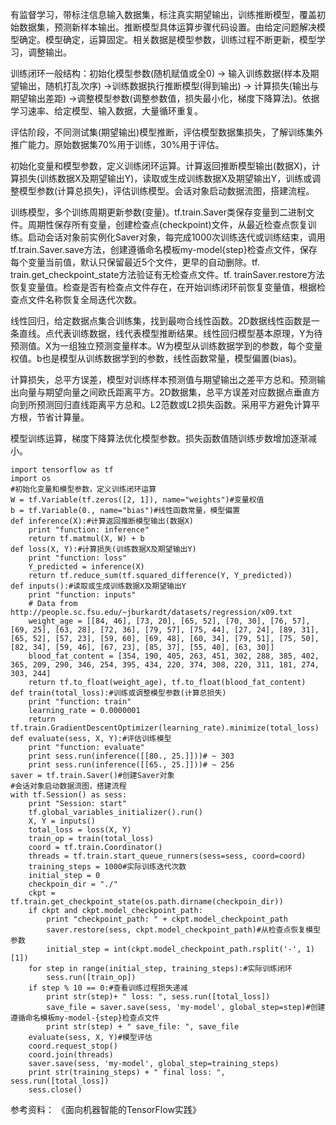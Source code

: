 有监督学习，带标注信息输入数据集，标注真实期望输出，训练推断模型，覆盖初始数据集，预测新样本输出。推断模型具体运算步骤代码设置。由给定问题解决模型确定。模型确定，运算固定。相关数据是模型参数，训练过程不断更新，模型学习，调整输出。

训练闭环一般结构：初始化模型参数(随机赋值或全0) -> 输入训练数据(样本及期望输出，随机打乱次序) ->训练数据执行推断模型(得到输出) -> 计算损失(输出与期望输出差距) ->调整模型参数(调整参数值，损失最小化，梯度下降算法)。依据学习速率、给定模型、输入数据，大量循环重复。

评估阶段，不同测试集(期望输出)模型推断，评估模型数据集损失，了解训练集外推广能力。原始数据集70%用于训练，30%用于评估。

初始化变量和模型参数，定义训练闭环运算。计算返回推断模型输出(数据X)，计算损失(训练数据X及期望输出Y)，读取或生成训练数据X及期望输出Y，训练或调整模型参数(计算总损失)，评估训练模型。会话对象启动数据流图，搭建流程。

训练模型，多个训练周期更新参数(变量)。tf.train.Saver类保存变量到二进制文件。周期性保存所有变量，创建检查点(checkpoint)文件，从最近检查点恢复训练。启动会话对象前实例化Saver对象，每完成1000次训练迭代或训练结束，调用tf.train.Saver.save方法，创建遵循命名模板my-model{step}检查点文件，保存每个变量当前值，默认只保留最近5个文件，更早的自动删除。tf. train.get_checkpoint_state方法验证有无检查点文件。tf. trainSaver.restore方法恢复变量值。检查是否有检查点文件存在，在开始训练闭环前恢复变量值，根据检查点文件名称恢复全局迭代次数。

线性回归，给定数据点集合训练集，找到最吻合线性函数。2D数据线性函数是一条直线。点代表训练数据，线代表模型推断结果。线性回归模型基本原理，Y为待预测值。X为一组独立预测变量样本。W为模型从训练数据学到的参数，每个变量权值。b也是模型从训练数据学到的参数，线性函数常量，模型偏置(bias)。

计算损失，总平方误差，模型对训练样本预测值与期望输出之差平方总和。预测输出向量与期望向量之间欧氏距离平方。2D数据集，总平方误差对应数据点垂直方向到所预测回归直线距离平方总和。L2范数或L2损失函数。采用平方避免计算平方根，节省计算量。

模型训练运算，梯度下降算法优化模型参数。损失函数值随训练步数增加逐渐减小。


    import tensorflow as tf
    import os
    #初始化变量和模型参数，定义训练闭环运算
    W = tf.Variable(tf.zeros([2, 1]), name="weights")#变量权值
    b = tf.Variable(0., name="bias")#线性函数常量，模型偏置
    def inference(X):#计算返回推断模型输出(数据X)
        print "function: inference"
        return tf.matmul(X, W) + b
    def loss(X, Y):#计算损失(训练数据X及期望输出Y)
        print "function: loss"
        Y_predicted = inference(X)
        return tf.reduce_sum(tf.squared_difference(Y, Y_predicted))
    def inputs():#读取或生成训练数据X及期望输出Y
        print "function: inputs"
        # Data from http://people.sc.fsu.edu/~jburkardt/datasets/regression/x09.txt
        weight_age = [[84, 46], [73, 20], [65, 52], [70, 30], [76, 57], [69, 25], [63, 28], [72, 36], [79, 57], [75, 44], [27, 24], [89, 31], [65, 52], [57, 23], [59, 60], [69, 48], [60, 34], [79, 51], [75, 50], [82, 34], [59, 46], [67, 23], [85, 37], [55, 40], [63, 30]]
        blood_fat_content = [354, 190, 405, 263, 451, 302, 288, 385, 402, 365, 209, 290, 346, 254, 395, 434, 220, 374, 308, 220, 311, 181, 274, 303, 244]
        return tf.to_float(weight_age), tf.to_float(blood_fat_content)
    def train(total_loss):#训练或调整模型参数(计算总损失)
        print "function: train"
        learning_rate = 0.0000001
        return tf.train.GradientDescentOptimizer(learning_rate).minimize(total_loss)
    def evaluate(sess, X, Y):#评估训练模型
        print "function: evaluate"
        print sess.run(inference([[80., 25.]]))# ~ 303
        print sess.run(inference([[65., 25.]]))# ~ 256
    saver = tf.train.Saver()#创建Saver对象
    #会话对象启动数据流图，搭建流程
    with tf.Session() as sess:
        print "Session: start"
        tf.global_variables_initializer().run()
        X, Y = inputs()
        total_loss = loss(X, Y)
        train_op = train(total_loss)
        coord = tf.train.Coordinator()
        threads = tf.train.start_queue_runners(sess=sess, coord=coord)
        training_steps = 1000#实际训练迭代次数
        initial_step = 0
        checkpoin_dir = "./"
        ckpt = tf.train.get_checkpoint_state(os.path.dirname(checkpoin_dir))
        if ckpt and ckpt.model_checkpoint_path:
            print "checkpoint_path: " + ckpt.model_checkpoint_path
            saver.restore(sess, ckpt.model_checkpoint_path)#从检查点恢复模型参数
            initial_step = int(ckpt.model_checkpoint_path.rsplit('-', 1)[1])
        for step in range(initial_step, training_steps):#实际训练闭环
            sess.run([train_op])
        if step % 10 == 0:#查看训练过程损失递减
            print str(step)+ " loss: ", sess.run([total_loss])
            save_file = saver.save(sess, 'my-model', global_step=step)#创建遵循命名模板my-model-{step}检查点文件
            print str(step) + " save_file: ", save_file
        evaluate(sess, X, Y)#模型评估
        coord.request_stop()
        coord.join(threads)
        saver.save(sess, 'my-model', global_step=training_steps)
        print str(training_steps) + " final loss: ", sess.run([total_loss])
        sess.close()


参考资料：
《面向机器智能的TensorFlow实践》



